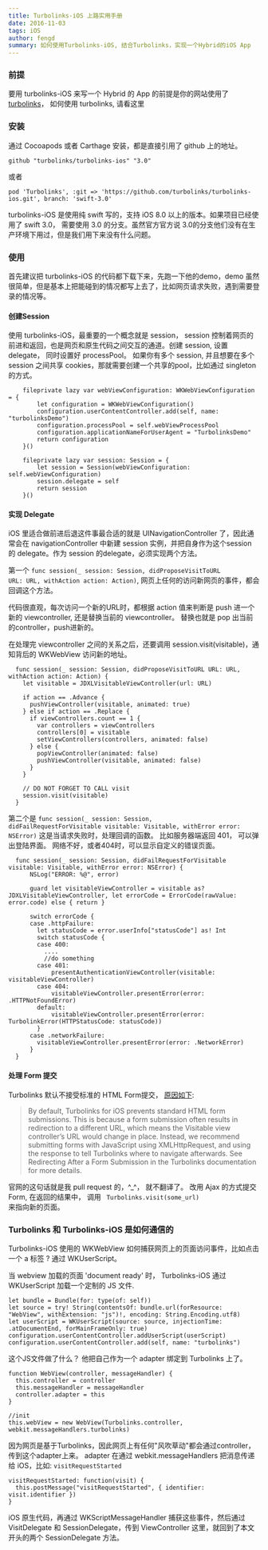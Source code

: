 ```yaml
---
title: Turbolinks-iOS 上路实用手册
date: 2016-11-03
tags: iOS
author: fengd
summary: 如何使用Turbolinks-iOS, 结合Turbolinks，实现一个Hybrid的iOS App
---
```


### 前提

要用 turbolinks-iOS 来写一个 Hybrid 的 App 的前提是你的网站使用了 [turbolinks](https://github.com/turbolinks/turbolinks)， 如何使用 turbolinks, 请看这里

### 安装

通过 Cocoapods 或者 Carthage 安装，都是直接引用了 github 上的地址。

```
github "turbolinks/turbolinks-ios" "3.0"
```

或者

```
pod 'Turbolinks', :git => 'https://github.com/turbolinks/turbolinks-ios.git', branch: 'swift-3.0'
```

turbolinks-iOS 是使用纯 swift 写的，支持 iOS 8.0 以上的版本。如果项目已经使用了 swift 3.0， 需要使用 3.0 的分支。虽然官方官方说 3.0的分支他们没有在生产环境下用过，但是我们用下来没有什么问题。

### 使用

首先建议把 turbolinks-iOS 的代码都下载下来，先跑一下他的demo，demo 虽然很简单，但是基本上把能碰到的情况都写上去了，比如网页请求失败，遇到需要登录的情况等。


#### 创建Session

使用 turbolinks-iOS，最重要的一个概念就是 session， session 控制着网页的前进和返回，也是网页和原生代码之间交互的通道。创建 session, 设置 delegate， 同时设置好 processPool。 如果你有多个 session, 并且想要在多个 session 之间共享 cookies，那就需要创建一个共享的pool，比如通过 singleton 的方式。

```
    fileprivate lazy var webViewConfiguration: WKWebViewConfiguration = {
        let configuration = WKWebViewConfiguration()
        configuration.userContentController.add(self, name: "turbolinksDemo")
        configuration.processPool = self.webViewProcessPool
        configuration.applicationNameForUserAgent = "TurbolinksDemo"
        return configuration
    }()

    fileprivate lazy var session: Session = {
        let session = Session(webViewConfiguration: self.webViewConfiguration)
        session.delegate = self
        return session
    }()
```

#### 实现 Delegate

iOS 里适合做前进后退这件事最合适的就是 UINavigationController 了，因此通常会在 navigationController 中新建 session 实例，并把自身作为这个session 的 delegate。作为 session 的delegate，必须实现两个方法。


第一个 <code>func session(_ session: Session, didProposeVisitToURL URL: URL, withAction action: Action)</code>, 网页上任何的访问新网页的事件，都会回调这个方法。

代码很直观，每次访问一个新的URL时，都根据 action 值来判断是 push 进一个新的 viewcontroller, 还是替换当前的 viewcontroller。 替换也就是 pop 出当前的controller，push进新的。

在处理完 viewcontroller 之间的关系之后，还要调用 session.visit(visitable)，通知背后的 WKWebView 访问新的地址。

```
  func session(_ session: Session, didProposeVisitToURL URL: URL, withAction action: Action) {
    let visitable = JDXLVisitableViewController(url: URL)

    if action == .Advance {
      pushViewController(visitable, animated: true)
    } else if action == .Replace {
      if viewControllers.count == 1 {
        var controllers = viewControllers
        controllers[0] = visitable
        setViewControllers(controllers, animated: false)
      } else {
        popViewController(animated: false)
        pushViewController(visitable, animated: false)
      }
    }

    // DO NOT FORGET TO CALL visit
    session.visit(visitable)
  }
```

第二个是 <code>func session(_ session: Session, didFailRequestForVisitable visitable: Visitable, withError error: NSError)</code>
这是当请求失败时，处理回调的函数。 比如服务器端返回 401， 可以弹出登陆界面。 网络不好，或者404时，可以显示自定义的错误页面。

```
  func session(_ session: Session, didFailRequestForVisitable visitable: Visitable, withError error: NSError) {
      NSLog("ERROR: %@", error)

      guard let visitableViewController = visitable as? JDXLVisitableViewController, let errorCode = ErrorCode(rawValue: error.code) else { return }

      switch errorCode {
      case .httpFailure:
        let statusCode = error.userInfo["statusCode"] as! Int
        switch statusCode {
        case 400:
          ....
          //do something
        case 401:
            presentAuthenticationViewController(visitable: visitableViewController)
        case 404:
            visitableViewController.presentError(error: .HTTPNotFoundError)
        default:
            visitableViewController.presentError(error: TurbolinkError(HTTPStatusCode: statusCode))
        }
      case .networkFailure:
        visitableViewController.presentError(error: .NetworkError)
      }
  }
```

#### 处理 Form 提交

Turbolinks 默认不接受标准的 HTML Form提交， [原因如下](https://github.com/turbolinks/turbolinks-ios#handling-form-submission):

>By default, Turbolinks for iOS prevents standard HTML form submissions. This is because a form submission often results in redirection to a different URL, which means the Visitable view controller’s URL would change in place.
Instead, we recommend submitting forms with JavaScript using XMLHttpRequest, and using the response to tell Turbolinks where to navigate afterwards. See Redirecting After a Form Submission in the Turbolinks documentation for more details.

官网的这句话就是我 pull request 的，^_^， 就不翻译了。 改用 Ajax 的方式提交 Form,  在返回的结果中， 调用 <code> Turbolinks.visit(some_url) </code> 来指向新的页面。


### Turbolinks 和 Turbolinks-iOS 是如何通信的

Turbolinks-iOS 使用的 WKWebView 如何捕获网页上的页面访问事件，比如点击一个 a 标签 ? 通过 WKUserScript。

当 webview 加载的页面 'document ready' 时， Turbolinks-iOS 通过 WKUserScript 加载一个定制的 JS 文件.

```
let bundle = Bundle(for: type(of: self))
let source = try! String(contentsOf: bundle.url(forResource: "WebView", withExtension: "js")!, encoding: String.Encoding.utf8)
let userScript = WKUserScript(source: source, injectionTime: .atDocumentEnd, forMainFrameOnly: true)
configuration.userContentController.addUserScript(userScript)
configuration.userContentController.add(self, name: "turbolinks")
```

这个JS文件做了什么？ 他把自己作为一个 adapter 绑定到 Turbolinks 上了。

```
function WebView(controller, messageHandler) {
  this.controller = controller
  this.messageHandler = messageHandler
  controller.adapter = this
}

//init
this.webView = new WebView(Turbolinks.controller, webkit.messageHandlers.turbolinks)
```

因为网页是基于Turbolinks，因此网页上有任何"风吹草动"都会通过controller，传到这个adapter上来。 adapter 在通过 webkit.messageHandlers 把消息传递给 iOS，比如: <code>visitRequestStarted</code>

```
visitRequestStarted: function(visit) {
  this.postMessage("visitRequestStarted", { identifier: visit.identifier })
}
```

iOS 原生代码，再通过 WKScriptMessageHandler 捕获这些事件，然后通过 VisitDelegate 和 SessionDelegate，传到 ViewController 这里，就回到了本文开头的两个 SessionDelegate 方法。



